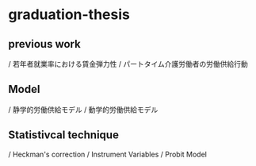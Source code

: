 # graduation-thesis

## previous work
/ 若年者就業率における賃金弾力性
/ パートタイム介護労働者の労働供給行動

## Model
/ 静学的労働供給モデル
/ 動学的労働供給モデル

## Statistivcal technique
/ Heckman's correction
/ Instrument Variables
/ Probit Model
